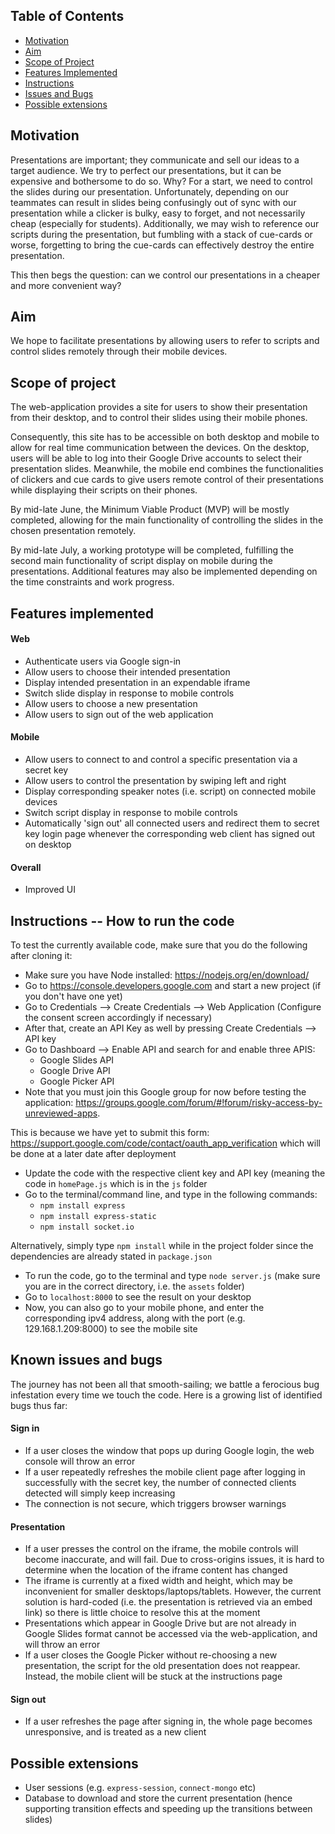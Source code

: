 ## Table of Contents

- [Motivation](#motivation)
- [Aim](#aim)
- [Scope of Project](#scope-of-project)
- [Features Implemented](#features-implemented)
- [Instructions](#instructions----how-to-run-the-code)
- [Issues and Bugs](#known-issues-and-bugs)
- [Possible extensions](#possible-extensions)

## Motivation

Presentations are important; they communicate and sell our ideas to a target audience. We try to perfect our presentations, but it can be expensive and bothersome to do so. Why? For a start, we need to control the slides during our presentation. Unfortunately, depending on our teammates can result in slides being confusingly out of sync with our presentation while a clicker is bulky, easy to forget, and not necessarily cheap (especially for students). Additionally, we may wish to reference our scripts during the presentation, but fumbling with a stack of cue-cards or worse, forgetting to bring the cue-cards can effectively destroy the entire presentation.

This then begs the question: can we control our presentations in a cheaper and more convenient way?

## Aim

We hope to facilitate presentations by allowing users to refer to scripts and control slides remotely through their mobile devices.

## Scope of project

The web-application provides a site for users to show their presentation from their desktop, and to control their slides using their mobile phones.

Consequently, this site has to be accessible on both desktop and mobile to allow for real time communication between the devices. On the desktop, users will be able to log into their Google Drive accounts to select their presentation slides. Meanwhile, the mobile end combines the functionalities of clickers and cue cards to give users remote control of their presentations while displaying their scripts on their phones.

By mid-late June, the Minimum Viable Product (MVP) will be mostly completed, allowing for the main functionality of controlling the slides in the chosen presentation remotely.

By mid-late July, a working prototype will be completed, fulfilling the second main functionality of script display on mobile during the presentations. Additional features may also be implemented depending on the time constraints and work progress.

## Features implemented

#### Web
- Authenticate users via Google sign-in
- Allow users to choose their intended presentation
- Display intended presentation in an expendable iframe
- Switch slide display in response to mobile controls
- Allow users to choose a new presentation
- Allow users to sign out of the web application

#### Mobile
- Allow users to connect to and control a specific presentation via a secret key
- Allow users to control the presentation by swiping left and right
- Display corresponding speaker notes (i.e. script) on connected mobile devices
- Switch script display in response to mobile controls
- Automatically 'sign out' all connected users and redirect them to secret key login page whenever the corresponding web client has signed out on desktop

#### Overall
- Improved UI

## Instructions -- How to run the code

To test the currently available code, make sure that you do the following after cloning it:

   - Make sure you have Node installed: https://nodejs.org/en/download/
   - Go to https://console.developers.google.com and start a new project (if you don't have one yet)
   - Go to Credentials --> Create Credentials --> Web Application (Configure the consent screen
       accordingly if necessary)
   - After that, create an API Key as well by pressing Create Credentials --> API key
   - Go to Dashboard --> Enable API and search for and enable three APIS:
        - Google Slides API
        - Google Drive API
        - Google Picker API
   - Note that you must join this Google group for now before testing the application: https://groups.google.com/forum/#!forum/risky-access-by-unreviewed-apps.

   This is because we have yet to submit this form: https://support.google.com/code/contact/oauth_app_verification which will be done at a
   later date after deployment
   - Update the code with the respective client key and API key (meaning the code in `homePage.js` which is in the `js` folder
   - Go to the terminal/command line, and type in the following commands:
        - `npm install express`
        - `npm install express-static`
        - `npm install socket.io`

Alternatively, simply type `npm install` while in the project folder since the dependencies are already stated in `package.json`

   - To run the code, go to the terminal and type `node server.js` (make sure you are in the correct directory, i.e. the `assets` folder)
   - Go to `localhost:8000` to see the result on your desktop
   - Now, you can also go to your mobile phone, and enter the corresponding ipv4 address,
   along with the port (e.g. 129.168.1.209:8000) to see the mobile site

## Known issues and bugs

The journey has not been all that smooth-sailing; we battle a ferocious bug infestation every
time we touch the code. Here is a growing list of identified bugs thus far:

#### Sign in

- If a user closes the window that pops up during Google login, the web console will throw an error
- If a user repeatedly refreshes the mobile client page after logging in successfully with the
secret key, the number of connected clients detected will simply keep increasing
- The connection is not secure, which triggers browser warnings

#### Presentation

- If a user presses the control on the iframe, the mobile controls will become inaccurate, and
will fail. Due to cross-origins issues, it is hard to determine when the location of the iframe
content has changed
- The iframe is currently at a fixed width and height, which may be inconvenient for smaller
desktops/laptops/tablets. However, the current solution is hard-coded (i.e. the presentation is retrieved via an embed link) so there is little choice to resolve this at the moment
- Presentations which appear in Google Drive but are not already in Google Slides format cannot
be accessed via the web-application, and will throw an error
- If a user closes the Google Picker without re-choosing a new presentation, the script for the
old presentation does not reappear. Instead, the mobile client will be stuck at the instructions page

#### Sign out

- If a user refreshes the page after signing in, the whole page becomes unresponsive, and is
treated as a new client

## Possible extensions

- User sessions (e.g. `express-session`, `connect-mongo` etc)
- Database to download and store the current presentation (hence supporting transition effects and speeding up the transitions between slides)
